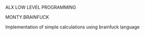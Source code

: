 ALX LOW LEVEL PROGRAMMING

MONTY.BRAINFUCK

Implementation of simple calculations using brainfuck language